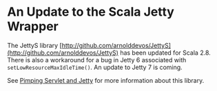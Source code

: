 ---
---
# An Update to the Scala Jetty Wrapper

The JettyS library [http://github.com/arnolddevos/JettyS](http://github.com/arnolddevos/JettyS) has been updated for Scala 2.8.  There is also a workaround for a bug in Jetty 6 associated with `setLowResourceMaxIdleTime()`.   An update to Jetty 7 is coming.

See [Pimping Servlet and Jetty](/2010/04/16/Pimping_Servlet_and_Jetty.html) for more information about this library.

